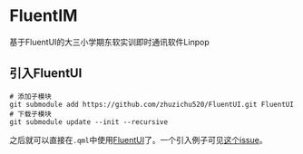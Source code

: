 # FluentIM
基于FluentUI的大三小学期东软实训即时通讯软件Linpop

## 引入FluentUI

```shell
# 添加子模块
git submodule add https://github.com/zhuzichu520/FluentUI.git FluentUI
# 下载子模块
git submodule update --init --recursive
```

之后就可以直接在`.qml`中使用[FluentUI](https://github.com/zhuzichu520/FluentUI)了。一个引入例子可见[这个issue](https://github.com/zhuzichu520/FluentUI)。
